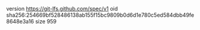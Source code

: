 version https://git-lfs.github.com/spec/v1
oid sha256:254669bf528486138ab155f15bc9809b0d6d1e780c5ed584dbb49fe8648e3a16
size 959

